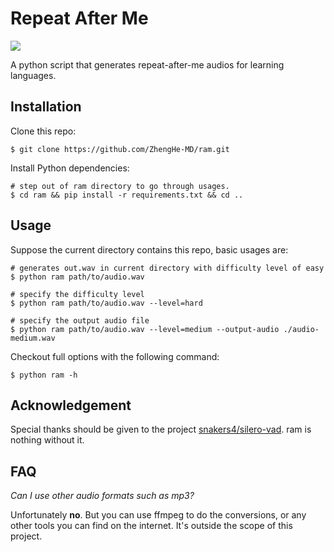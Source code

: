# Repeat After Me

![](https://img.shields.io/badge/python-3.8+-blue.svg)

A python script that generates repeat-after-me audios for learning languages.

## Installation

Clone this repo:

```shell
$ git clone https://github.com/ZhengHe-MD/ram.git
```

Install Python dependencies:

```shell
# step out of ram directory to go through usages.
$ cd ram && pip install -r requirements.txt && cd ..
```

## Usage

Suppose the current directory contains this repo, basic usages are:

```shell
# generates out.wav in current directory with difficulty level of easy
$ python ram path/to/audio.wav 

# specify the difficulty level
$ python ram path/to/audio.wav --level=hard

# specify the output audio file
$ python ram path/to/audio.wav --level=medium --output-audio ./audio-medium.wav
```

Checkout full options with the following command:

```shell
$ python ram -h
```

## Acknowledgement

Special thanks should be given to the project [snakers4/silero-vad](https://github.com/snakers4/silero-vad).
ram is nothing without it.

## FAQ

*Can I use other audio formats such as mp3?*

Unfortunately **no**. But you can use ffmpeg to do the conversions,
or any other tools you can find on the internet. It's outside the
scope of this project.